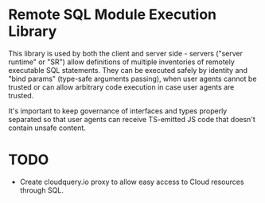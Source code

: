 # Remote SQL Module Execution Library

This library is used by both the client and server side - servers ("server 
runtime" or "SR") allow definitions of multiple inventories of remotely
executable SQL statements. They can be executed safely by identity
and "bind params" (type-safe arguments passing), when user agents cannot be
trusted or can allow arbitrary code execution in case user agents are trusted.

It's important to keep governance of interfaces and types properly separated so
that user agents can receive TS-emitted JS code that doesn't contain unsafe
content.

# TODO

* Create cloudquery.io proxy to allow easy access to Cloud resources through SQL.